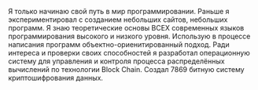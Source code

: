 Я только начинаю свой путь в мир программировании. Раньше я экспериментировал с созданием небольших сайтов, небольших программ. Я знаю теоретические основы ВСЕХ современных языков программирования высокого и низкого уровня. Использую в процессе написания программ объектно-ориенитированный подход. Ради интереса и проверки своих способностей я разработал операционную систему для управления и контроля процесса распределённых вычислений по технологии Block Chain. Создал 7869 битную систему криптошифрования данных.
